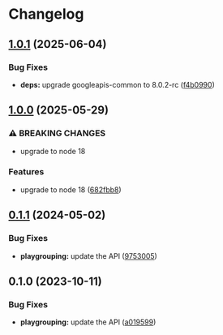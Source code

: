 # Changelog

## [1.0.1](https://github.com/googleapis/google-api-nodejs-client/compare/playgrouping-v1.0.0...playgrouping-v1.0.1) (2025-06-04)


### Bug Fixes

* **deps:** upgrade googleapis-common to 8.0.2-rc ([f4b0990](https://github.com/googleapis/google-api-nodejs-client/commit/f4b099071040cfbcfe4a2e7d487d45ee93b369e0))

## [1.0.0](https://github.com/googleapis/google-api-nodejs-client/compare/playgrouping-v0.1.1...playgrouping-v1.0.0) (2025-05-29)


### ⚠ BREAKING CHANGES

* upgrade to node 18

### Features

* upgrade to node 18 ([682fbb8](https://github.com/googleapis/google-api-nodejs-client/commit/682fbb869189ae92b3e9a194d37d0548af0c1f92))

## [0.1.1](https://github.com/googleapis/google-api-nodejs-client/compare/playgrouping-v0.1.0...playgrouping-v0.1.1) (2024-05-02)


### Bug Fixes

* **playgrouping:** update the API ([9753005](https://github.com/googleapis/google-api-nodejs-client/commit/9753005a61f6aeaab0e433f2691b635508721923))

## 0.1.0 (2023-10-11)


### Bug Fixes

* **playgrouping:** update the API ([a019599](https://github.com/googleapis/google-api-nodejs-client/commit/a0195992d1d0eabd978ef93e8216d8c2231076af))

